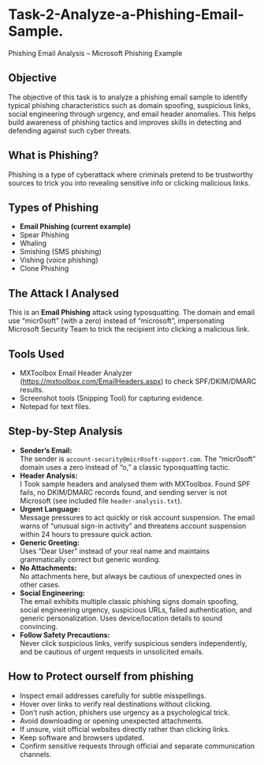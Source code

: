 # Task-2-Analyze-a-Phishing-Email-Sample.
Phishing Email Analysis – Microsoft Phishing Example

## Objective
The objective of this task is to analyze a phishing email sample to identify typical phishing characteristics such as domain spoofing, suspicious links, social engineering through urgency, and email header anomalies. This helps build awareness of phishing tactics and improves skills in detecting and defending against such cyber threats.

## What is Phishing?
Phishing is a type of cyberattack where criminals pretend to be trustworthy sources to trick you into revealing sensitive info or clicking malicious links.

## Types of Phishing
- **Email Phishing (current example)**
- Spear Phishing
- Whaling
- Smishing (SMS phishing)
- Vishing (voice phishing)
- Clone Phishing

## The Attack I Analysed
This is an **Email Phishing** attack using typosquatting. The domain and email use “micr0soft” (with a zero) instead of “microsoft”, impersonating Microsoft Security Team to trick the recipient into clicking a malicious link.

## Tools Used
- MXToolbox Email Header Analyzer (https://mxtoolbox.com/EmailHeaders.aspx) to check SPF/DKIM/DMARC results.
- Screenshot tools (Snipping Tool) for capturing evidence.
- Notepad for text files.

## Step-by-Step Analysis
- **Sender’s Email:**  
   The sender is `account-security@micr0soft-support.com`. The “micr0soft” domain uses a zero instead of “o,” a classic typosquatting tactic.
- **Header Analysis:**  
   I Took sample headers and analysed them with MXToolbox. Found SPF fails, no DKIM/DMARC records found, and sending server is not Microsoft (see included file `header-analysis.txt`). 
- **Urgent Language:**  
   Message pressures to act quickly or risk account suspension. The email warns of “unusual sign-in activity” and threatens account suspension within 24 hours to pressure quick action.
- **Generic Greeting:**  
   Uses “Dear User” instead of your real name and maintains grammatically correct but generic wording.
- **No Attachments:**  
   No attachments here, but always be cautious of unexpected ones in other cases.
- **Social Engineering:**  
   The email exhibits multiple classic phishing signs domain spoofing, social engineering urgency, suspicious URLs, failed authentication, and generic personalization.
   Uses device/location details to sound convincing.
- **Follow Safety Precautions:**  
   Never click suspicious links, verify suspicious senders independently, and be cautious of urgent requests in unsolicited emails.

## How to Protect ourself from phishing
- Inspect email addresses carefully for subtle misspellings.
- Hover over links to verify real destinations without clicking.
- Don’t rush action, phishers use urgency as a psychological trick.
- Avoid downloading or opening unexpected attachments.
- If unsure, visit official websites directly rather than clicking links.
- Keep software and browsers updated.
- Confirm sensitive requests through official and separate communication channels.
